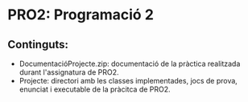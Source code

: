# PRO2: Programació 2
## Continguts:
* DocumentacióProjecte.zip: documentació de la pràctica realitzada durant l'assignatura de PRO2.
* Projecte: directori amb les classes implementades, jocs de prova, enunciat i executable de la pràcitca de PRO2.
